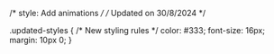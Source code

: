 /* style: Add animations */
/* Updated on 30/8/2024 */

.updated-styles {
  /* New styling rules */
  color: #333;
  font-size: 16px;
  margin: 10px 0;
}